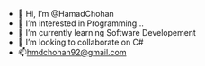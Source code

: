 - 👋 Hi, I’m @HamadChohan
- 👀 I’m interested in Programming...
- 🌱 I’m currently learning Software Developement
- 💞️ I’m looking to collaborate on C#
- 📫hmdchohan92@gmail.com

<!---
HamadChohan/HamadChohan is a ✨ special ✨ repository because its `README.md` (this file) appears on your GitHub profile.
You can click the Preview link to take a look at your changes.
--->
